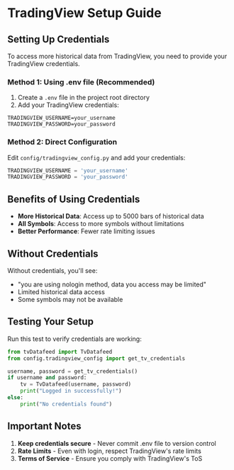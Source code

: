 # TradingView Setup Guide

## Setting Up Credentials

To access more historical data from TradingView, you need to provide your TradingView credentials.

### Method 1: Using .env file (Recommended)

1. Create a `.env` file in the project root directory
2. Add your TradingView credentials:

```
TRADINGVIEW_USERNAME=your_username
TRADINGVIEW_PASSWORD=your_password
```

### Method 2: Direct Configuration

Edit `config/tradingview_config.py` and add your credentials:

```python
TRADINGVIEW_USERNAME = 'your_username'
TRADINGVIEW_PASSWORD = 'your_password'
```

## Benefits of Using Credentials

- **More Historical Data**: Access up to 5000 bars of historical data
- **All Symbols**: Access to more symbols without limitations
- **Better Performance**: Fewer rate limiting issues

## Without Credentials

Without credentials, you'll see:
- "you are using nologin method, data you access may be limited"
- Limited historical data access
- Some symbols may not be available

## Testing Your Setup

Run this test to verify credentials are working:

```python
from tvDatafeed import TvDatafeed
from config.tradingview_config import get_tv_credentials

username, password = get_tv_credentials()
if username and password:
    tv = TvDatafeed(username, password)
    print("Logged in successfully!")
else:
    print("No credentials found")
```

## Important Notes

1. **Keep credentials secure** - Never commit .env file to version control
2. **Rate Limits** - Even with login, respect TradingView's rate limits
3. **Terms of Service** - Ensure you comply with TradingView's ToS